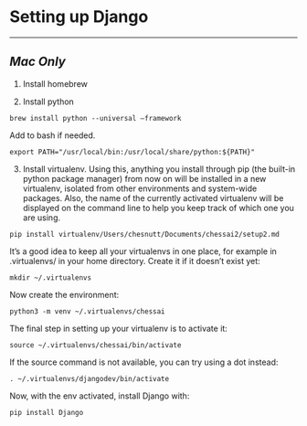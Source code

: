 # Setting up Django
---
_Mac Only_
----
1) Install homebrew

2) Install python
```
brew install python --universal —framework
```
Add to bash if needed.
```
export PATH="/usr/local/bin:/usr/local/share/python:${PATH}"
```

3) Install virtualenv. Using this, anything you install through pip (the built-in python package manager) from now on will be installed in a new virtualenv, isolated from other environments and system-wide packages. Also, the name of the currently activated virtualenv will be displayed on the command line to help you keep track of which one you are using.
```
pip install virtualenv/Users/chesnutt/Documents/chessai2/setup2.md
```
It’s a good idea to keep all your virtualenvs in one place, for example in .virtualenvs/ in your home directory. Create it if it doesn’t exist yet:
```
mkdir ~/.virtualenvs
```
Now create the environment:
```
python3 -m venv ~/.virtualenvs/chessai
```
The final step in setting up your virtualenv is to activate it:
```
source ~/.virtualenvs/chessai/bin/activate
```
If the source command is not available, you can try using a dot instead:
```
. ~/.virtualenvs/djangodev/bin/activate
```
Now, with the env activated, install Django with:
```
pip install Django
```
